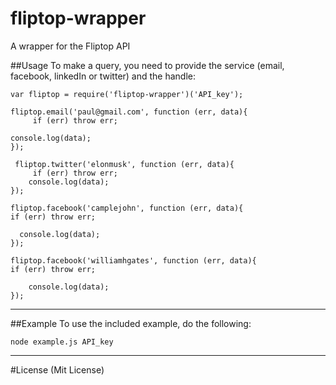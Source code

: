 fliptop-wrapper
===============

A wrapper for the Fliptop API


##Usage
To make a query, you need to provide the service (email, facebook, linkedIn or twitter) and the handle:

    var fliptop = require('fliptop-wrapper')('API_key');

    fliptop.email('paul@gmail.com', function (err, data){
         if (err) throw err;

    console.log(data);
    });
     
     fliptop.twitter('elonmusk', function (err, data){
         if (err) throw err;
        console.log(data);
    });

    fliptop.facebook('camplejohn', function (err, data){
    if (err) throw err;

      console.log(data);
    });

    fliptop.facebook('williamhgates', function (err, data){
    if (err) throw err;

        console.log(data);
    });

  * * *

##Example
To use the included example, do the following:

    node example.js API_key

****

#License
(Mit License)
